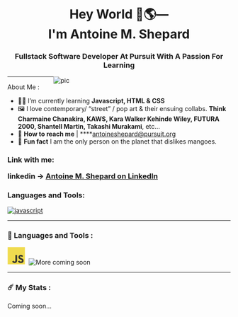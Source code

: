 

<h1 align="center">Hey World 👋🌎— <br>I'm Antoine M. Shepard</h1>
<h3 align="center">Fullstack Software Developer At Pursuit With A Passion For Learning</h3>
<img align="right" alt="pic" width="400" src="https://media.wired.com/photos/59322df1a312645844993529/master/w_1600%2Cc_limit/testing.gif">

---

About Me :

- 👨‍🏫 I’m currently learning **Javascript, HTML & CSS**
- 🖼 I love contemporary/ “street” / pop art & their ensuing collabs. **Think Charmaine Chanakira, KAWS, Kara Walker Kehinde Wiley, FUTURA 2000, Shantell Martin, Takashi Murakami**, etc…
- 📩 **How to reach me**  |  ****[antoineshepard@pursuit.org](mailto:antoineshepard@pursuit.org)
- 🥭 **Fun fact** I am the only person on the planet that dislikes mangoes.

<h3 align="left">Link with me:

linkedin -> [Antoine M. Shepard on LinkedIn](https://www.linkedin.com/in/ams83/)</h3>
<p align="left">
</p>

<h3 align="left">Languages and Tools:</h3>
<p align="left"> <a href="[https://developer.mozilla.org/en-US/docs/Web/JavaScript](https://developer.mozilla.org/en-US/docs/Web/JavaScript)" target="_blank" rel="noreferrer"> <img src="[https://raw.githubusercontent.com/devicons/devicon/master/icons/javascript/javascript-original.svg](https://raw.githubusercontent.com/devicons/devicon/master/icons/javascript/javascript-original.svg)" alt="javascript" width="40" height="40"/> </a> </p>

---

### 👀 Languages and Tools :

<div>
<img src="https://github.com/devicons/devicon/blob/master/icons/javascript/javascript-original.svg" title="JavaScript" alt="JavaScript" width="40" height="40"/> 
<img src="https://www.google.com/url?sa=i&url=https%3A%2F%2Fmyholidaysnow.co.uk%2Fproduct%2Fmore-destinations-coming-soon%2F&psig=AOvVaw13_lBob0RyqFm0-1z2l2T4&ust=1679112059862000&source=images&cd=vfe&ved=0CA4QjRxqFwoTCKi3oYCK4v0CFQAAAAAdAAAAABAJ" title="More"  alt="More coming soon" width="40" height="40"/> 
 
</div>

---

### ☄️ My Stats :

Coming soon…

<!--
**amshepard/amshepard** is a ✨ _special_ ✨ repository because its `README.md` (this file) appears on your GitHub profile.

Here are some ideas to get you started:

- 🔭 I’m currently working on ...
- 🌱 I’m currently learning ...
- 👯 I’m looking to collaborate on ...
- 🤔 I’m looking for help with ...
- 💬 Ask me about ...
- 📫 How to reach me: ...
- 😄 Pronouns: ...
- ⚡ Fun fact: ...
-->
